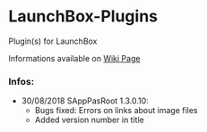 # LaunchBox-Plugins
Plugin(s) for LaunchBox

Informations available on [Wiki Page](https://github.com/daerlnaxe/LaunchBox-Plugins/wiki)

### Infos:

- 30/08/2018 SAppPasRoot 1.3.0.10:
    - Bugs fixed: Errors on links about image files
    - Added version number in title
    
